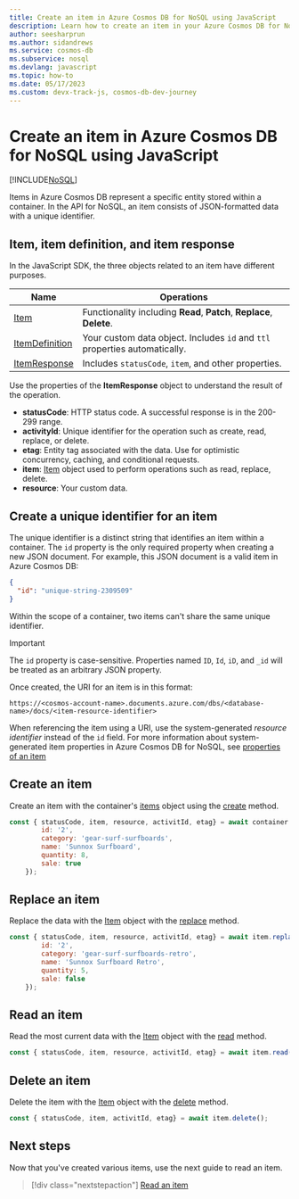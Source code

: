 ```yaml
---
title: Create an item in Azure Cosmos DB for NoSQL using JavaScript
description: Learn how to create an item in your Azure Cosmos DB for NoSQL account using the JavaScript SDK.
author: seesharprun
ms.author: sidandrews
ms.service: cosmos-db
ms.subservice: nosql
ms.devlang: javascript
ms.topic: how-to
ms.date: 05/17/2023
ms.custom: devx-track-js, cosmos-db-dev-journey
---
```


# Create an item in Azure Cosmos DB for NoSQL using JavaScript

[!INCLUDE[NoSQL](../includes/appliesto-nosql.md)]

Items in Azure Cosmos DB represent a specific entity stored within a container. In the API for NoSQL, an item consists of JSON-formatted data with a unique identifier.

## Item, item definition, and item response

In the JavaScript SDK, the three objects related to an item have different purposes. 

|Name|Operations|
|--|--|
|[Item](/javascript/api/@azure/cosmos/item)|Functionality including **Read**, **Patch**, **Replace**, **Delete**.|
|[ItemDefinition](/javascript/api/@azure/cosmos/itemdefinition)|Your custom data object. Includes `id` and `ttl` properties automatically.|
|[ItemResponse](/javascript/api/@azure/cosmos/itemresponse)|Includes `statusCode`, `item`, and other properties.|

Use the properties of the **ItemResponse** object to understand the result of the operation.

* **statusCode**: HTTP status code. A successful response is in the 200-299 range.
* **activityId**: Unique identifier for the operation such as create, read, replace, or delete.
* **etag**: Entity tag associated with the data. Use for optimistic concurrency, caching, and conditional requests.
* **item**: [Item](/javascript/api/@azure/cosmos/item) object used to perform operations such as read, replace, delete.
* **resource**: Your custom data.

## Create a unique identifier for an item

The unique identifier is a distinct string that identifies an item within a container. The ``id`` property is the only required property when creating a new JSON document. For example, this JSON document is a valid item in Azure Cosmos DB:

```json
{
  "id": "unique-string-2309509"
}
```

Within the scope of a container, two items can't share the same unique identifier.

> [!IMPORTANT]
> The ``id`` property is case-sensitive. Properties named ``ID``, ``Id``, ``iD``, and ``_id`` will be treated as an arbitrary JSON property.

Once created, the URI for an item is in this format:

``https://<cosmos-account-name>.documents.azure.com/dbs/<database-name>/docs/<item-resource-identifier>``

When referencing the item using a URI, use the system-generated *resource identifier* instead of the ``id`` field. For more information about system-generated item properties in Azure Cosmos DB for NoSQL, see [properties of an item](../resource-model.md#properties-of-an-item)

## Create an item

Create an item with the container's [items](/javascript/api/@azure/cosmos/container#@azure-cosmos-container-items) object using the [create](javascript/api/@azure/cosmos/items) method.

```javascript
const { statusCode, item, resource, activitId, etag} = await container.items.create({ 
        id: '2', 
        category: 'gear-surf-surfboards',
        name: 'Sunnox Surfboard',
        quantity: 8,
        sale: true 
    });
```

## Replace an item

Replace the data with the [Item](/javascript/api/@azure/cosmos/item) object with the [replace](/javascript/api/@azure/cosmos/item#@azure-cosmos-item-replace) method.

```javascript
const { statusCode, item, resource, activitId, etag} = await item.replace({ 
        id: '2', 
        category: 'gear-surf-surfboards-retro',
        name: 'Sunnox Surfboard Retro',
        quantity: 5,
        sale: false 
    });
```

## Read an item

Read the most current data with the [Item](/javascript/api/@azure/cosmos/item) object with the [read](/javascript/api/@azure/cosmos/item#@azure-cosmos-item-read) method.

```javascript
const { statusCode, item, resource, activitId, etag} = await item.read();
```

## Delete an item

Delete the item with the [Item](/javascript/api/@azure/cosmos/item) object with the [delete](/javascript/api/@azure/cosmos/item#@azure-cosmos-item-read) method.

```javascript
const { statusCode, item, activitId, etag} = await item.delete();
```

## Next steps

Now that you've created various items, use the next guide to read an item.

> [!div class="nextstepaction"]
> [Read an item](how-to-javascript-read-item.md)